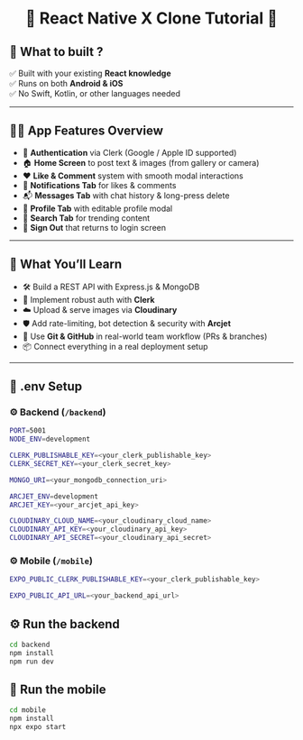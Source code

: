 <h1 align="center">📱 React Native X Clone Tutorial 🚀</h1>

## 🎯 What to built ?

✅ Built with your existing **React knowledge**  
✅ Runs on both **Android & iOS**  
✅ No Swift, Kotlin, or other languages needed  

---

## 🧑‍🍳 App Features Overview

- 🔐 **Authentication** via Clerk (Google / Apple ID supported)
- 🏠 **Home Screen** to post text & images (from gallery or camera)
- ❤️ **Like & Comment** system with smooth modal interactions
- 🔔 **Notifications Tab** for likes & comments
- 📬 **Messages Tab** with chat history & long-press delete
- 👤 **Profile Tab** with editable profile modal
- 🔎 **Search Tab** for trending content
- 🚪 **Sign Out** that returns to login screen

---

## 🧠 What You’ll Learn

- 🛠️ Build a REST API with Express.js & MongoDB
- 🔐 Implement robust auth with **Clerk**
- ☁️ Upload & serve images via **Cloudinary**
- 🛡️ Add rate-limiting, bot detection & security with **Arcjet**
- 🧪 Use **Git & GitHub** in real-world team workflow (PRs & branches)
- 📦 Connect everything in a real deployment setup

---

## 📁 .env Setup

### ⚙️ Backend (`/backend`)

```bash
PORT=5001
NODE_ENV=development

CLERK_PUBLISHABLE_KEY=<your_clerk_publishable_key>
CLERK_SECRET_KEY=<your_clerk_secret_key>

MONGO_URI=<your_mongodb_connection_uri>

ARCJET_ENV=development
ARCJET_KEY=<your_arcjet_api_key>

CLOUDINARY_CLOUD_NAME=<your_cloudinary_cloud_name>
CLOUDINARY_API_KEY=<your_cloudinary_api_key>
CLOUDINARY_API_SECRET=<your_cloudinary_api_secret>
```

### ⚙️ Mobile (`/mobile`)

```bash
EXPO_PUBLIC_CLERK_PUBLISHABLE_KEY=<your_clerk_publishable_key>

EXPO_PUBLIC_API_URL=<your_backend_api_url>
```

## ⚙️ Run the backend

```bash
cd backend
npm install
npm run dev

```

## 📱 Run the mobile

```bash
cd mobile
npm install
npx expo start
```

